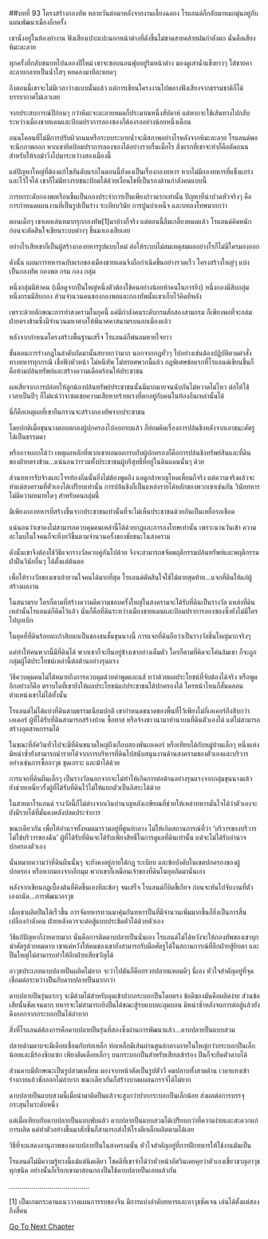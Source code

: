 ##บทที่ 93 โครงสร้างกองทัพ
หลายวันต่อมาหลังจากงานเลี้ยงฉลอง โรแลนด์ก็กลับมาหมกมุ่นอยู่กับแผนพัฒนาเมืองอีกครั้ง


เขานั่งอยู่ในห้องทำงาน ฟังเสียงเปาะแปะนอกหน้าต่างที่ดังขึ้นไม่ขาดสายคล้ายฝนกำลังตก นั่นคือเสียงหิมะละลาย


ทุกครั้งที่กลับชนบทไปฉลองปีใหม่ เขาจะชอบนอนฟุบอยู่ริมหน้าต่าง มองดูเสาน้ำแข็งยาวๆ ใต้ชายคาละลายกลายเป็นน้ำใสๆ หยดลงมาทีละหยดๆ


ถึงตอนนี้เขาจะไม่มีเวลาว่างแบบนั้นแล้ว แต่การเขียนโครงงานไปพลางฟังเสียงจากธรรมชาติก็ได้บรรยากาศไม่เลวเลย


จากประสบการณ์ปีก่อนๆ กว่าหิมะจะละลายหมดก็ประมาณหนึ่งสัปดาห์ แต่หากจะใช้เส้นทางไปกลับระหว่างเมืองชายแดนและป้อมปราการลองซองก็ต้องรออย่างน้อยหนึ่งเดือน


ถนนโคลนที่ไม่มีการปรับผิวถนนหรือระบบระบายน้ำจะมีสภาพอย่างไรหลังจากหิมะละลาย โรแลนด์พอจะนึกภาพออก หากเขายึดป้อมปราการลองซองได้อย่างราบรื่นเมื่อไร สิ่งแรกที่เขาจะทำก็คือตัดถนนสำหรับให้รถม้าวิ่งไปมาระหว่างสองเมืองนี้


แต่ปัญหาใหญ่ที่ต้องแก้ไขอันดับแรกในตอนนี้ยังคงเป็นเรื่องกองทหาร หากไม่มีกองทหารที่แข็งแกร่งและไว้ใจได้ เขาก็ไม่มีทางรบชนะป้อมได้ด้วยเงื่อนไขที่เป็นรองด้านกำลังคนแบบนี้


การยกระดับกองพลเรือนขึ้นเป็นกองประจำการเป็นเพียงก้าวแรกเท่านั้น ปัญหาที่น่าปวดหัวจริงๆ คือการกำหนดแผนงานที่เป็นรูปเป็นร่าง ระเบียบวินัย การปูนบำเหน็จ และบทลงโทษมากกว่า


ตอนเด็กๆ เขาเคยเล่นหมากรุกกองทัพ[1]มาบ้างก็จริง แต่ตอนนี้ลืมเกลี้ยงหมดแล้ว โรแลนด์คิดหนัก ก่อนจะตัดสินใจเขียนระบบต่างๆ ขึ้นมาเองเสียเลย


อย่างไรเสียเขาก็เป็นผู้สร้างกองทหารรูปแบบใหม่ ต่อให้ระบบไม่สมเหตุสมผลอย่างไรก็ไม่มีใครมองออก


ดังนั้น แผนการทหารฉบับแรกของเมืองชายแดนจึงถือกำเนิดขึ้นอย่างรวดเร็ว โครงสร้างใหญ่ๆ แบ่งเป็นกองทัพ กองพล กรม กอง กลุ่ม


หนึ่งกลุ่มมีห้าคน (เมื่อดูจากปืนใหญ่หนึ่งตัวต้องใช้คนอย่างน้อยห้าคนในการยิง) หนึ่งกองมีสิบกลุ่ม หนึ่งกรมมีสิบกอง ส่วนจำนวนคนของกองพลและกองทัพนั้นเขาเก็บไว้คิดทีหลัง


เพราะด้วยลักษณะการทำสงครามในยุคนี้ แค่มีกำลังคนระดับกรมสักสองสามกรม ก็เพียงพอที่จะถล่มฝ่ายตรงข้ามซึ่งมีจำนวนมหาศาลให้พินาศคาสนามรบนอกเมืองแล้ว


หลังจากกำหนดโครงสร้างพื้นฐานเสร็จ โรแลนด์ก็พ่นลมหายใจยาว


ขั้นตอนการร่างกฎในลำดับถัดมานั้นสบายกว่ามาก นอกจากกฎทั่วๆ ไปอย่างเช่นต้องปฏิบัติตามคำสั่งทางทหารทุกกรณี เชื่อฟังหัวหน้า ไม่หนีทัพ ไม่ทรยศพวกนี้แล้ว กฎพิเศษข้อแรกที่โรแลนด์เขียนขึ้นก็คือห้ามปล้นทรัพย์และสร้างความเดือดร้อนให้ประชาชน


ผลเสียจากการปล่อยให้ลูกน้องปล้นทรัพย์ประชาชนนั้นมีมากมายจนนับกันไม่หวาดไม่ไหว ต่อให้ใช้เวลาเป็นปีๆ ก็ไม่แน่ว่าจะชดเชยความเสียหายร้ายแรงที่ตกอยู่กับคนในท้องถิ่นเหล่านั้นได้


นี่ก็คือเหตุผลที่เขายืนกรานจะสร้างกองทัพจากประชาชน


โดยปกติเมื่อขุนนางตอบตกลงผู้ปกครองไปออกรบแล้ว ก็ย่อมคิดเรื่องการปล้นชิงหลังจากเอาชนะศัตรูได้เป็นธรรมดา


หรืออาจบอกได้ว่า เหตุผลหลักที่พวกเขายอมออกรบกับผู้ปกครองก็คือการปล้นชิงทรัพย์สินและที่ดินของฝ่ายตรงข้าม...แน่นอนว่ารวมทั้งประชาชนผู้บริสุทธิ์ที่อยู่ในดินแดนนั้นๆ ด้วย


ส่วนทหารรับจ้างและโจรท้องถิ่นนั้นยิ่งไม่ต้องพูดถึง แลดูกล้าหาญโหดเหี้ยมก็จริง แต่ความจริงแล้วจะทำแต่สงครามที่ตัวเองได้เปรียบเท่านั้น การปล้นชิงก็เป็นแหล่งรายได้หลักของพวกเขาเช่นกัน วินัยทหารไม่มีความหมายใดๆ สำหรับคนกลุ่มนี้


มีเพียงกองทหารที่สร้างขึ้นจากประชาชนเท่านั้นที่จะไม่เห็นประชาชนด้วยกันเป็นเหยื่อรอเชือด


แน่นอนว่าเขาคงไม่สามารถควบคุมคนเหล่านี้ได้ด้วยกฎและการลงโทษเท่านั้น เพราะนานวันเข้า ความละโมบในใจคนก็จะยิ่งทวีขึ้นตามจำนวนครั้งของชัยชนะในสงคราม


ดังนั้นเขาจึงต้องใช้วิธีแจกรางวัลควบคู่กันไปด้วย จึงจะสามารถขจัดพฤติกรรมปล้นทรัพย์และพฤติกรรมฝ่าฝืนวินัยอื่นๆ ได้ตั้งแต่ต้นตอ


เพื่อให้รางวัลของเขาเย้ายวนใจคนได้มากที่สุด โรแลนด์ตัดสินใจใช้ไม้ตายสุดท้าย...แจกที่ดินให้แก่ผู้สร้างผลงาน


ในสนามรบ ใครก็ตามที่สร้างความดีความชอบครั้งใหญ่ในสงครามจะได้รับที่ดินเป็นรางวัล แหล่งที่ดินเหล่านั้นโรแลนด์ก็คิดไว้แล้ว นั่นก็คือที่ดินระหว่างเมืองชายแดนและป้อมปราการลองซองซึ่งยังไม่มีใครไปบุกเบิก


ในยุคที่ที่ดินร้อยละเก้าสิบตกเป็นของชนชั้นขุนนางนี้ การแจกที่ดินถือว่าเป็นรางวัลชิ้นใหญ่มากจริงๆ


แค่ทำให้คนพวกนี้มีที่ดินได้ พวกเขาก็จะยืนอยู่ข้างเขาอย่างเต็มตัว ใครก็ตามที่คิดจะโค่นล้มเขา ก็จะถูกกลุ่มผู้ได้ประโยชน์เหล่านี้ต่อต้านอย่างรุนแรง


วิธีควบคุมคนไม่ได้หมายถึงการควบคุมด้วยคำพูดและแส้ ทว่าด้วยผลประโยชน์ที่จับต้องได้จริง หรือพูดอีกอย่างก็คือ ตราบใดที่เขายังให้ผลประโยชน์แก่ประชาชนใต้ปกครองได้ ใครหน้าไหนก็สั่นคลอนตำแหน่งเขาไม่ได้ทั้งนั้น


โรแลนด์ไม่ได้แบ่งที่ดินตามธรรมเนียมปกติ เขากำหนดขนาดของพื้นที่ไว้เพียงไม่กี่เอเคอร์ถึงสิบกว่าเอเคอร์ ผู้ที่ได้รับที่ดินสามารถสร้างบ้าน ซื้อทาส หรือจ้างชาวนามาทำนาบนที่ดินตัวเองได้ แต่ไม่สามารถสร้างอุตสาหกรรมได้


ในขณะที่อัศวินทั่วไปจะมีที่ดินขนาดใหญ่ถึงเกือบสองพันเอเคอร์ หรือเทียบได้กับหมู่บ้านเล็กๆ หนึ่งแห่ง มิหนำซ้ำยังสามารถนำรายได้จากการบริหารที่ดินไปสนับสนุนงานด้านสงครามของตัวเองและบริวาร อย่างเช่นการซื้ออาวุธ ชุดเกราะ และม้าได้ด้วย


การแจกที่ดินผืนเล็กๆ เป็นรางวัลนอกจากจะไม่ทำให้เกิดการต่อต้านอย่างรุนแรงจากกลุ่มขุนนางแล้ว ยังช่วยเหนี่ยวรั้งผู้ที่ได้รับที่ดินไว้ไม่ให้แยกตัวเป็นอิสระได้ด้วย


ในสายตาโรแลนด์ รางวัลนี้ก็ไม่ต่างจากเงินบำนาญหลังเกษียณที่ช่วยให้เหล่าทหารมั่นใจได้ว่าตัวเองจะยังมีรายได้ที่มั่นคงหลังปลดประจำการ


ขณะเดียวกัน เพื่อให้อำนาจทั้งหมดมารวมอยู่ที่ศูนย์กลาง ไม่ให้เกิดสถานการณ์ที่ว่า ‘บริวารของบริวารไม่ใช่บริวารของฉัน’ ผู้ที่ได้รับที่ดินจะได้รับเพียงสิทธิ์ในการดูแลที่ดินเท่านั้น แต่จะไม่ได้รับอำนาจปกครองตัวเอง


นั่นหมายความว่าที่ดินผืนนั้นๆ จะยังคงอยู่ภายใต้กฎ ระเบียบ และข้อบังคับในเขตปกครองของผู้ปกครอง หรือหากมองจากอีกมุม พวกเขาก็เหมือนเจ้าของที่ดินในยุคถัดมานั่นเอง


หลังจากเขียนกฎเบื้องต้นที่คิดขึ้นเองทีละข้อๆ จนเสร็จ โรแลนด์ก็บิดขี้เกียจ ก่อนจะหันไปจับงานที่ตัวเองถนัด...การพัฒนาอาวุธ


เมื่อเขาผลิตปืนได้เร็วขึ้น การจัดทหารทวนมาคุ้มกันทหารปืนที่มีจำนวนเพิ่มมากขึ้นก็ยิ่งเป็นการสิ้นเปลืองกำลังคน ฝ่ายหลังควรจะต่อสู้แบบประชิดตัวได้ด้วยตัวเอง


วิธีแก้ปัญหาก็ง่ายดายมาก นั่นคือการติดดาบปลายปืนนั่นเอง โรแลนด์ไม่ได้หวังจะให้กองทัพของเขาบุกฆ่าศัตรูด้วยคมดาบ เขาแค่หวังให้คนของเขายังสามารถรับมือศัตรูได้ในสถานการณ์ที่อีกฝ่ายสู้ยิบตา และปืนใหญ่ไม่สามารถทำให้อีกฝ่ายเสียขวัญได้


อาวุธประเภทดาบปลายปืนผลิตไม่ยาก จะว่าไปมันก็คือกรวยปลายแหลมดีๆ นี่เอง หัวใจสำคัญอยู่ที่จุดเชื่อมต่อระหว่างปืนกับดาบปลายปืนมากกว่า


ดาบปลายปืนรุ่นแรกๆ จะมีด้ามไม้สำหรับอุดเข้าปากกระบอกปืนโดยตรง ข้อดีของมันคือผลิตง่าย ส่วนข้อเสียนั้นชัดเจนมาก ทหารจะไม่สามารถยิงปืนได้ขณะสู้รบแบบตะลุมบอน มิหนำซ้ำหลังจบการต่อสู้แล้วยังดึงออกจากกระบอกปืนได้ลำบาก


สิ่งที่โรแลนด์ต้องการคือดาบปลายปืนรุ่นที่สองซึ่งผ่านการพัฒนาแล้ว...ดาบปลายปืนแบบสวม


ปลายด้ามดาบจะมีเดือยเชื่อมกับท่อเหล็ก ท่อเหล็กมีเส้นผ่านศูนย์กลางภายในใหญ่กว่ากระบอกปืนเล็กน้อยและมีร่องซิกแซก เพียงติดเดือยเล็กๆ บนกระบอกปืนสำหรับเสียบเข้าร่อง ปืนก็จะยึดตัวดาบได้


ส่วนดาบมีลักษณะเป็นรูปสามเหลี่ยม มองจากหน้าตัดเป็นรูปตัววี คมปลาบทั้งสามด้าน เวลาแทงเข้าร่างกายแล้วชักออกไม่ลำบาก ขณะเดียวกันก็สร้างบาดแผลฉกรรจ์ได้ไม่ยาก


ดาบปลายปืนแบบสวมนี้เมื่อนำมาติดปืนแล้วจะสูงกว่าปากกระบอกปืนเล็กน้อย ส่งผลต่อการบรรจุกระสุนในระดับหนึ่ง


แต่เมื่อเทียบกับดาบปลายปืนแบบพับแล้ว ดาบปลายปืนแบบสวมได้เปรียบกว่าที่ความง่ายและสะดวกแก่การผลิต แค่ทำตัวอย่างขึ้นมาสักชิ้นก็สามารถส่งให้โรงตีเหล็กผลิตตามได้เลย


วิธีที่จะแสดงอานุภาพของดาบปลายปืนในสงครามนั้น หัวใจสำคัญอยู่ที่การฝึกทหารให้ใช้งานมันเป็น


โรแลนด์ไม่มีความรู้ทางนี้แม้แต่นิดเดียว โชคดีที่เขาจำได้ว่าหัวหน้าอัศวินเคยคุยว่าตัวเองเชี่ยวชาญอาวุธทุกชนิด อย่างนั้นก็เรียกเขามาสอนกองปืนใช้ดาบปลายปืนเลยแล้วกัน


........................................

[1] เป็นเกมกระดานแนววางแผนการรบของจีน มีการแบ่งลำดับทหารและอาวุธชัดเจน เล่นได้ตั้งแต่สองถึงสี่คน


[Go To Next Chapter]( ./6.md)